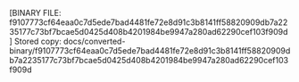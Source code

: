 [BINARY FILE: f9107773cf64eaa0c7d5ede7bad4481fe72e8d91c3b8141ff58820909db7a2235177c73bf7bcae5d0425d408b4201984be9947a280ad62290cef103f909d]
Stored copy: docs/converted-binary/f9107773cf64eaa0c7d5ede7bad4481fe72e8d91c3b8141ff58820909db7a2235177c73bf7bcae5d0425d408b4201984be9947a280ad62290cef103f909d
